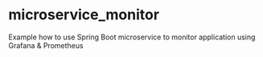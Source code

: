 # microservice_monitor
Example how to use Spring Boot microservice to monitor application using Grafana &amp; Prometheus
